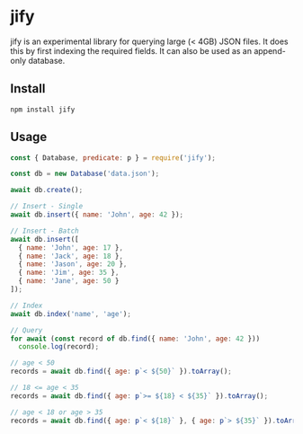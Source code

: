 jify
====

jify is an experimental library for querying large (< 4GB) JSON files. It does
this by first indexing the required fields. It can also be used as an
append-only database.

Install
-------

    npm install jify

Usage
-----

```javascript
const { Database, predicate: p } = require('jify');

const db = new Database('data.json');

await db.create();

// Insert - Single
await db.insert({ name: 'John', age: 42 });

// Insert - Batch
await db.insert([
  { name: 'John', age: 17 },
  { name: 'Jack', age: 18 },
  { name: 'Jason', age: 20 },
  { name: 'Jim', age: 35 },
  { name: 'Jane', age: 50 }
]);

// Index
await db.index('name', 'age');

// Query
for await (const record of db.find({ name: 'John', age: 42 }))
  console.log(record);

// age < 50
records = await db.find({ age: p`< ${50}` }).toArray();

// 18 <= age < 35
records = await db.find({ age: p`>= ${18} < ${35}` }).toArray();

// age < 18 or age > 35
records = await db.find({ age: p`< ${18}` }, { age: p`> ${35}` }).toArray();
```
